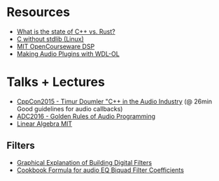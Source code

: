 # Resources

* [What is the state of C++ vs. Rust?][hnrust]
* [C without stdlib (Linux)][nostd]
* [MIT OpenCourseware DSP][mitdsp]
* [Making Audio Plugins with WDL-OL][wdl]

[hnrust]: https://news.ycombinator.com/item?id=12744317
[nostd]: http://weeb.ddns.net/0/programming/c_without_standard_library_linux.txt
[mitdsp]: https://ocw.mit.edu/courses/find-by-topic/#cat=engineering&subcat=electricalengineering&spec=signalprocessing
[wdl]: http://martin-finke.de/blog/tags/making_audio_plugins.html

# Talks + Lectures

* [CppCon2015 - Timur Doumler "C++ in the Audio Industry][cppAudioInd] (@ 26min Good guidelines for audio callbacks)
* [ADC2016 - Golden Rules of Audio Programming][goldenRules]
* [Linear Algebra MIT][lamit]

[cppAudioInd]: https://www.youtube.com/watch?v=boPEO2auJj4
[goldenRules]: https://www.youtube.com/watch?v=SJXGSJ6Zoro
[lamit]: https://ocw.mit.edu/courses/mathematics/18-06-linear-algebra-spring-2010/index.htm

## Filters
 * [Graphical Explanation of Building Digital Filters][dgtfilt]
 * [Cookbook Formula for audio EQ Biquad Filter Coefficients][cookcoef]

[dgtfilt]: https://www.youtube.com/watch?v=FnpkBE4kJ6Q
[cookcoef]: http://www.musicdsp.org/files/Audio-EQ-Cookbook.txt
